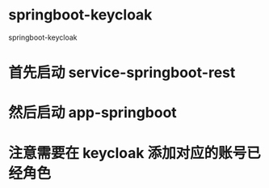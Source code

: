 # springboot-keycloak
springboot-keycloak

# 首先启动 service-springboot-rest

# 然后启动 app-springboot

# 注意需要在 keycloak 添加对应的账号已经角色
